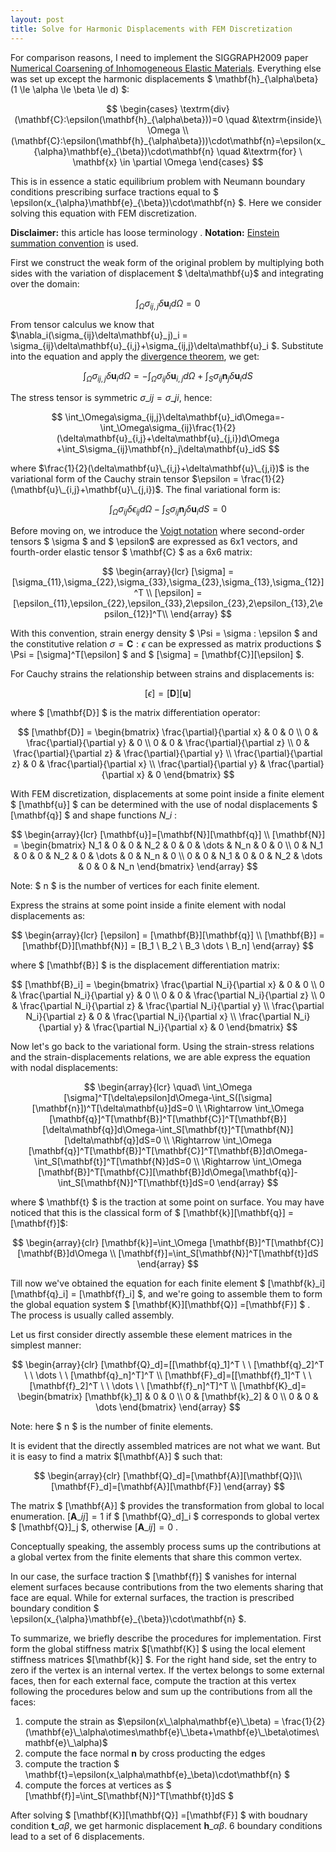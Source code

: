 ```yaml
---
layout: post
title: Solve for Harmonic Displacements with FEM Discretization
---
```

For comparison reasons, I need to implement the SIGGRAPH2009 paper [Numerical Coarsening of Inhomogeneous Elastic Materials](http://users.cms.caltech.edu/~owhadi/publications/KMOD09.pdf). Everything else was set up except the harmonic displacements $ \mathbf{h}_{\alpha\beta} (1 \le \alpha \le \beta \le d) $:

$$
\begin{cases}
\textrm{div}(\mathbf{C}:\epsilon(\mathbf{h}_{\alpha\beta}))=0 \quad  &\textrm{inside}\  \Omega \\
(\mathbf{C}:\epsilon(\mathbf{h}_{\alpha\beta}))\cdot\mathbf{n}=\epsilon(x_{\alpha}\mathbf{e}_{\beta})\cdot\mathbf{n} \quad    &\textrm{for} \ \mathbf{x} \in \partial \Omega
\end{cases}
$$

This is in essence a static equilibrium problem with Neumann boundary conditions prescribing surface tractions equal to $ \epsilon(x\_{\alpha}\mathbf{e}\_{\beta})\cdot\mathbf{n} $. Here we consider solving this equation with FEM discretization.

**Disclaimer:**  this article has loose terminology .
**Notation:** [Einstein summation convention](http://en.wikipedia.org/wiki/Einstein_notation) is used.

First we construct the weak form of the original problem  by multiplying both sides with the variation of displacement $ \delta\mathbf{u}$ and integrating over the domain:

$$
\int_{\Omega}\sigma_{ij,j}\delta\mathbf{u}_id\Omega = 0
$$

From tensor calculus we know that $\nabla\_i(\sigma\_{ij}\delta\mathbf{u}\_j)\_i = \sigma\_{ij}\delta\mathbf{u}\_{i,j}+\sigma\_{ij,j}\delta\mathbf{u}\_i $. Substitute into the equation and apply the [divergence theorem](http://en.wikipedia.org/wiki/Divergence_theorem), we get:

$$
\int_\Omega\sigma_{ij,j}\delta\mathbf{u}_id\Omega=-\int_\Omega\sigma_{ij}\delta\mathbf{u}_{i,j}d\Omega +\int_S\sigma_{ij}\mathbf{n}_j\delta\mathbf{u}_idS
$$

The stress tensor is symmetric $\sigma\_{ij}=\sigma\_{ji}$, hence:

$$
\int_\Omega\sigma_{ij,j}\delta\mathbf{u}_id\Omega=-\int_\Omega\sigma_{ij}\frac{1}{2}(\delta\mathbf{u}_{i,j}+\delta\mathbf{u}_{j,i})d\Omega +\int_S\sigma_{ij}\mathbf{n}_j\delta\mathbf{u}_idS
$$

where $\frac{1}{2}(\delta\mathbf{u}\_{i,j}+\delta\mathbf{u}\_{j,i})$ is the variational form of the Cauchy strain tensor $\epsilon = \frac{1}{2}(\mathbf{u}\_{i,j}+\mathbf{u}\_{j,i})$. The final variational form is:

$$
\int_\Omega\sigma_{ij}\delta\epsilon_{ij}d\Omega -\int_S\sigma_{ij}\mathbf{n}_j\delta\mathbf{u}_idS=0
$$

Before moving on, we introduce the [Voigt notation](http://en.wikipedia.org/wiki/Voigt_notation) where second-order tensors $ \sigma $ and $ \epsilon$ are expressed as 6x1 vectors, and fourth-order elastic tensor $ \mathbf{C} $ as a 6x6 matrix:

$$
\begin{array}{lcr}
[\sigma]  = [\sigma_{11},\sigma_{22},\sigma_{33},\sigma_{23},\sigma_{13},\sigma_{12}]^T \\
[\epsilon] =[\epsilon_{11},\epsilon_{22},\epsilon_{33},2\epsilon_{23},2\epsilon_{13},2\epsilon_{12}]^T\\
\end{array}
$$

With this convention, strain energy density $ \Psi = \sigma : \epsilon $ and the constitutive relation $\sigma = \mathbf{C}:\epsilon$ can be expressed as matrix productions $ \Psi = [\sigma]^T[\epsilon] $ and $ [\sigma] = [\mathbf{C}][\epsilon] $.

For Cauchy strains the relationship between strains and displacements is:

$$
[\epsilon]=[\mathbf{D}][\mathbf{u}]
$$

where $ [\mathbf{D}] $ is the matrix differentiation operator:

$$
[\mathbf{D}] =
\begin{bmatrix}
\frac{\partial}{\partial x} & 0 & 0 \\
0 & \frac{\partial}{\partial y} & 0 \\
0 & 0 & \frac{\partial}{\partial z} \\
0 & \frac{\partial}{\partial z} & \frac{\partial}{\partial y} \\
\frac{\partial}{\partial z} & 0 & \frac{\partial}{\partial x} \\
\frac{\partial}{\partial y} & \frac{\partial}{\partial x} & 0
\end{bmatrix}
$$

With FEM discretization, displacements at some point inside a finite element $ [\mathbf{u}] $ can be determined with the use of nodal displacements $ [\mathbf{q}] $ and shape functions $N\_i$ :

$$
\begin{array}{lcr}
[\mathbf{u}]=[\mathbf{N}][\mathbf{q}] \\
[\mathbf{N}] = 
\begin{bmatrix}
N_1 & 0 & 0 & N_2 & 0 & 0 & \dots & N_n & 0 & 0 \\
0 & N_1 & 0 & 0 & N_2 & 0 & \dots & 0 & N_n & 0 \\
0 & 0 & N_1 & 0 & 0 & N_2 & \dots & 0 & 0 & N_n
\end{bmatrix}
\end{array}
$$

Note: $ n $ is the number of vertices for each finite element.

Express the strains at some point inside a finite element with nodal displacements as:

$$
\begin{array}{lcr}
[\epsilon] = [\mathbf{B}][\mathbf{q}] \\
[\mathbf{B}] = [\mathbf{D}][\mathbf{N}] = [B_1 \ B_2 \ B_3 \dots \ B_n]
\end{array}
$$

where $ [\mathbf{B}] $ is the displacement differentiation matrix:

$$
[\mathbf{B}_i] =
\begin{bmatrix}
\frac{\partial N_i}{\partial x} & 0 & 0 \\
0 & \frac{\partial N_i}{\partial y} & 0 \\
0 & 0 & \frac{\partial N_i}{\partial z} \\
0 & \frac{\partial N_i}{\partial z} & \frac{\partial N_i}{\partial y} \\
\frac{\partial N_i}{\partial z} & 0 & \frac{\partial N_i}{\partial x} \\
\frac{\partial N_i}{\partial y} & \frac{\partial N_i}{\partial x} & 0
\end{bmatrix}
$$

Now let's go back to the variational  form. Using the strain-stress relations and the strain-displacements relations, we are able express the equation with nodal displacements:

$$
\begin{array}{lcr}
\quad\ \int_\Omega [\sigma]^T[\delta\epsilon]d\Omega-\int_S([\sigma][\mathbf{n}])^T[\delta\mathbf{u}]dS=0 \\
\Rightarrow \int_\Omega [\mathbf{q}]^T[\mathbf{B}]^T[\mathbf{C}]^T[\mathbf{B}][\delta\mathbf{q}]d\Omega-\int_S[\mathbf{t}]^T[\mathbf{N}][\delta\mathbf{q}]dS=0 \\
\Rightarrow \int_\Omega [\mathbf{q}]^T[\mathbf{B}]^T[\mathbf{C}]^T[\mathbf{B}]d\Omega-\int_S[\mathbf{t}]^T[\mathbf{N}]dS=0 \\
\Rightarrow \int_\Omega [\mathbf{B}]^T[\mathbf{C}][\mathbf{B}]d\Omega[\mathbf{q}]-\int_S[\mathbf{N}]^T[\mathbf{t}]dS=0 
\end{array}
$$

where $ \mathbf{t} $ is the traction at some point on surface. You may have noticed that this is the classical form of $ [\mathbf{k}][\mathbf{q}] = [\mathbf{f}]$:

$$
\begin{array}{clr}
[\mathbf{k}]=\int_\Omega [\mathbf{B}]^T[\mathbf{C}][\mathbf{B}]d\Omega \\
[\mathbf{f}]=\int_S[\mathbf{N}]^T[\mathbf{t}]dS
\end{array}
$$

Till now we've obtained the equation for each finite element $ [\mathbf{k}\_i][\mathbf{q}\_i] = [\mathbf{f}\_i] $, and we're going to assemble them to form the global equation system $ [\mathbf{K}][\mathbf{Q}] =[\mathbf{F}] $ . The process is usually called assembly.

Let us first consider directly assemble these element matrices in the simplest manner:

$$
\begin{array}{clr}
[\mathbf{Q}_d]=[[\mathbf{q}_1]^T \ \ [\mathbf{q}_2]^T \ \ \dots \ \ [\mathbf{q}_n]^T]^T \\
[\mathbf{F}_d]=[[\mathbf{f}_1]^T \ \ [\mathbf{f}_2]^T \ \ \dots \ \ [\mathbf{f}_n]^T]^T \\
[\mathbf{K}_d]=
\begin{bmatrix}
[\mathbf{k}_1] & 0 & 0 \\
0 & [\mathbf{k}_2] & 0 \\
0 & 0 & \dots
\end{bmatrix} 
\end{array}
$$

Note: here $ n $ is the number of finite elements.

It is evident that the directly assembled matrices are not what we want. But it is easy to find a matrix $[\mathbf{A}] $ such that:

$$
\begin{array}{clr}
[\mathbf{Q}_d]=[\mathbf{A}][\mathbf{Q}]\\
[\mathbf{F}_d]=[\mathbf{A}][\mathbf{F}]
\end{array}
$$

The matrix $ [\mathbf{A}] $ provides the transformation from global to local enumeration. $[\mathbf{A}\_{ij}] = 1$ if $ [\mathbf{Q}\_d]\_i $ corresponds to global vertex $ [\mathbf{Q}]\_j $, otherwise $[\mathbf{A}\_{ij}] = 0$ .

Conceptually speaking, the assembly process sums  up the contributions at a global vertex from the finite elements that share this common vertex.

In our case, the surface traction $ [\mathbf{f}] $ vanishes for internal element surfaces because  contributions from the two elements sharing that face are equal. While for external surfaces, the traction is prescribed boundary condition $ \epsilon(x\_{\alpha}\mathbf{e}\_{\beta})\cdot\mathbf{n} $.

To summarize, we briefly describe the procedures for implementation. First form the global stiffness matrix $[\mathbf{K}] $ using the local element stiffness matrices $[\mathbf{k}] $. For the right hand side, set the entry to zero if the vertex is an internal vertex. If the vertex belongs to some external faces, then for each external face, compute the traction at this vertex following the procedures below and sum up the contributions from all the faces:

1. compute the strain as $\epsilon(x\_\alpha\mathbf{e}\_\beta) = \frac{1}{2}(\mathbf{e}\_\alpha\otimes\mathbf{e}\_\beta+\mathbf{e}\_\beta\otimes\mathbf{e}\_\alpha)$
2.  compute the face normal $\mathbf{n}$ by cross producting the edges
3.  compute the traction $ \mathbf{t}=\epsilon(x\_\alpha\mathbf{e}\_\beta)\cdot\mathbf{n} $
4.  compute the forces at vertices as $ [\mathbf{f}]=\int\_S[\mathbf{N}]^T[\mathbf{t}]dS $

After solving $ [\mathbf{K}][\mathbf{Q}] =[\mathbf{F}] $ with boudnary condition $\mathbf{t}\_{\alpha\beta}$, we get harmonic displacement $\mathbf{h}\_{\alpha\beta}$. 6 boundary conditions lead to a set of 6 displacements.

